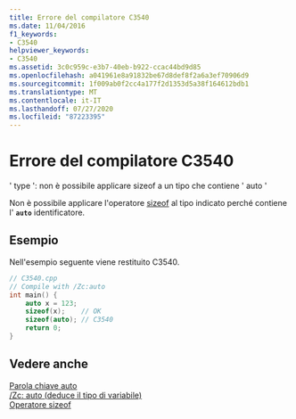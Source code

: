 ```yaml
---
title: Errore del compilatore C3540
ms.date: 11/04/2016
f1_keywords:
- C3540
helpviewer_keywords:
- C3540
ms.assetid: 3c0c959c-e3b7-40eb-b922-ccac44bd9d85
ms.openlocfilehash: a041961e8a91832be67d8def8f2a6a3ef70906d9
ms.sourcegitcommit: 1f009ab0f2cc4a177f2d1353d5a38f164612bdb1
ms.translationtype: MT
ms.contentlocale: it-IT
ms.lasthandoff: 07/27/2020
ms.locfileid: "87223395"
---
```

# <a name="compiler-error-c3540"></a>Errore del compilatore C3540

' type ': non è possibile applicare sizeof a un tipo che contiene ' auto '

Non è possibile applicare l'operatore [sizeof](../../cpp/sizeof-operator.md) al tipo indicato perché contiene l' **`auto`** identificatore.

## <a name="example"></a>Esempio

Nell'esempio seguente viene restituito C3540.

```cpp
// C3540.cpp
// Compile with /Zc:auto
int main() {
    auto x = 123;
    sizeof(x);    // OK
    sizeof(auto); // C3540
    return 0;
}
```

## <a name="see-also"></a>Vedere anche

[Parola chiave auto](../../cpp/auto-keyword.md)<br/>
[/Zc: auto (deduce il tipo di variabile)](../../build/reference/zc-auto-deduce-variable-type.md)<br/>
[Operatore sizeof](../../cpp/sizeof-operator.md)
